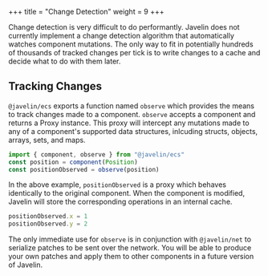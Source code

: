 +++
title = "Change Detection"
weight = 9
+++

Change detection is very difficult to do performantly. Javelin does not currently implement a change detection algorithm that automatically watches component mutations. The only way to fit in potentially hundreds of thousands of tracked changes per tick is to write changes to a cache and decide what to do with them later.

## Tracking Changes

`@javelin/ecs` exports a function named `observe` which provides the means to track changes made to a component. `observe` accepts a component and returns a Proxy instance. This proxy will intercept any mutations made to any of a component's supported data structures, inlcuding structs, objects, arrays, sets, and maps.

```ts
import { component, observe } from "@javelin/ecs"
const position = component(Position)
const positionObserved = observe(position)
```

In the above example, `positionObserved` is a proxy which behaves identically to the original component. When the component is modified, Javelin will store the corresponding operations in an internal cache.

```ts
positionObserved.x = 1
positionObserved.y = 2
```

The only immediate use for `observe` is in conjunction with `@javelin/net` to serialize patches to be sent over the network. You will be able to produce your own patches and apply them to other components in a future version of Javelin.
